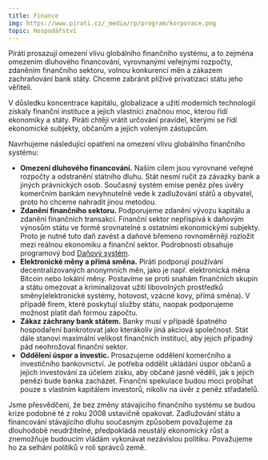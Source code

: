```yaml
---
title: Finance
img: https://www.pirati.cz/_media/rp/program/korporace.png
topic: Hospodářství
---
```


Piráti prosazují omezení vlivu globálního finančního systému, a to zejména omezením dluhového financování, vyrovnanými veřejnými rozpočty, zdaněním finančního sektoru, volnou konkurencí měn a zákazem zachraňování bank státy. Chceme zabránit plíživé privatizaci státu jeho věřiteli.

V důsledku koncentrace kapitálu, globalizace a užití moderních technologií získaly finanční instituce a jejich vlastníci značnou moc, kterou řídí ekonomiky a státy. Piráti chtějí vrátit určování pravidel, kterými se řídí ekonomické subjekty, občanům a jejich voleným zástupcům.

Navrhujeme následující opatření na omezení vlivu globálního finančního systému:

* **Omezení dluhového financování.** Naším cílem jsou vyrovnané veřejné rozpočty a odstranění státního dluhu. Stát nesmí ručit za závazky bank a jiných právnických osob. Současný systém emise peněz přes úvěry komerčním bankám nevyhnutelně vede k zadlužování států a obyvatel, proto ho chceme nahradit jinou metodou.
* **Zdanění finančního sektoru.** Podporujeme zdanění vývozu kapitálu a zdanění finančních transakcí. Finanční sektor nepřispívá k daňovým výnosům státu ve formě srovnatelné s ostatními ekonomickými subjekty. Proto je nutné tuto daň zavést a daňové břemeno rovnoměrněji rozložit mezi reálnou ekonomiku a finanční sektor. Podrobnosti obsahuje programový bod [Daňový systém][dane].
* **Elektronické měny a přímá směna.** Piráti podporují používání decentralizovaných anonymních měn, jako je např. elektronická měna Bitcoin nebo lokální měny. Postavíme se proti snahám finančních skupin a státu omezovat a kriminalizovat užití libovolných prostředků směny(elektronické systémy, hotovost, vzácné kovy, přímá směna). V případě firem, které poskytují služby státu, naopak podporujeme možnost platit daň formou zápočtu.
* **Zákaz záchrany bank státem.** Banky musí v případě špatného hospodaření bankrotovat jako kterákoliv jiná akciová společnost. Stát dále stanoví maximální velikost finančních institucí, aby jejich případný pád neohrožoval finanční sektor.
* **Oddělení úspor a investic.** Prosazujeme oddělení komerčního a investičního bankovnictví. Je potřeba oddělit ukládání úspor občanů a jejich investování za účelem zisku, aby občané jasně věděli, jak s jejich penězi bude banka zacházet. Finanční spekulace budou moci probíhat pouze s vlastním kapitálem investorů, nikoliv na úvěr z peněz střadatelů.

Jsme přesvědčeni, že bez změny stávajícího finančního systému se budou krize podobné té z roku 2008 ustavičně opakovat. Zadlužování státu a financování stávajícího dluhu současným způsobem považujeme za dlouhodobě neudržitelné, předpokládá neustálý ekonomický růst a znemožňuje budoucím vládám vykonávat nezávislou politiku. Považujeme ho za selhání politiků v roli správců země.

[dane]:https://www.pirati.cz/program/dane
